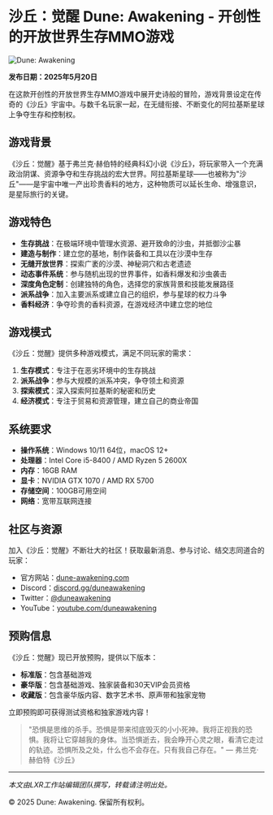 # 沙丘：觉醒 Dune: Awakening - 开创性的开放世界生存MMO游戏

![Dune: Awakening](https://placeholder-image.com/dune-awakening-banner.jpg)

**发布日期：2025年5月20日**

在这款开创性的开放世界生存MMO游戏中展开史诗般的冒险，游戏背景设定在传奇的《沙丘》宇宙中。与数千名玩家一起，在无缝衔接、不断变化的阿拉基斯星球上争夺生存和控制权。

## 游戏背景

《沙丘：觉醒》基于弗兰克·赫伯特的经典科幻小说《沙丘》，将玩家带入一个充满政治阴谋、资源争夺和生存挑战的宏大世界。阿拉基斯星球——也被称为"沙丘"——是宇宙中唯一产出珍贵香料的地方，这种物质可以延长生命、增强意识，是星际旅行的关键。

## 游戏特色

- **生存挑战**：在极端环境中管理水资源、避开致命的沙虫，并抵御沙尘暴
- **建造与制作**：建立您的基地，制作装备和工具以在沙漠中生存
- **无缝开放世界**：探索广袤的沙漠、神秘洞穴和古老遗迹
- **动态事件系统**：参与随机出现的世界事件，如香料爆发和沙虫袭击
- **深度角色定制**：创建独特的角色，选择您的家族背景和技能发展路径
- **派系战争**：加入主要派系或建立自己的组织，参与星球的权力斗争
- **香料经济**：争夺珍贵的香料资源，在游戏经济中建立您的地位

## 游戏模式

《沙丘：觉醒》提供多种游戏模式，满足不同玩家的需求：

1. **生存模式**：专注于在恶劣环境中的生存挑战
2. **派系战争**：参与大规模的派系冲突，争夺领土和资源
3. **探索模式**：深入探索阿拉基斯的秘密和历史
4. **经济模式**：专注于贸易和资源管理，建立自己的商业帝国

## 系统要求

- **操作系统**：Windows 10/11 64位，macOS 12+
- **处理器**：Intel Core i5-8400 / AMD Ryzen 5 2600X
- **内存**：16GB RAM
- **显卡**：NVIDIA GTX 1070 / AMD RX 5700
- **存储空间**：100GB可用空间
- **网络**：宽带互联网连接

## 社区与资源

加入《沙丘：觉醒》不断壮大的社区！获取最新消息、参与讨论、结交志同道合的玩家：

- 官方网站：[dune-awakening.com](https://dune-awakening.com)
- Discord：[discord.gg/duneawakening](https://discord.gg/duneawakening)
- Twitter：[@duneawakening](https://twitter.com/duneawakening)
- YouTube：[youtube.com/duneawakening](https://youtube.com/duneawakening)

## 预购信息

《沙丘：觉醒》现已开放预购，提供以下版本：

- **标准版**：包含基础游戏
- **豪华版**：包含基础游戏、独家装备和30天VIP会员资格
- **收藏版**：包含豪华版内容、数字艺术书、原声带和独家宠物

立即预购即可获得测试资格和独家游戏内容！

> "恐惧是思维的杀手。恐惧是带来彻底毁灭的小小死神。我将正视我的恐惧。我将让它穿越我的身体。当恐惧逝去，我会睁开心灵之眼，看清它走过的轨迹。恐惧所及之处，什么也不会存在。只有我自己存在。" — 弗兰克·赫伯特《沙丘》

---

*本文由LXR工作站编辑团队撰写，转载请注明出处。*

© 2025 Dune: Awakening. 保留所有权利。 